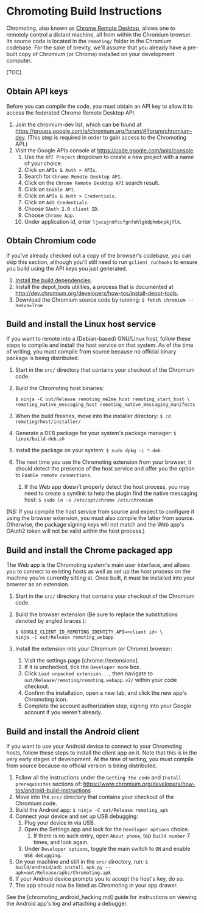 # Chromoting Build Instructions

Chromoting, also known as
[Chrome Remote Desktop](https://support.google.com/chrome/answer/1649523),
allows one to remotely control a distant machine, all from within the Chromium
browser. Its source code is located in the `remoting/` folder in the Chromium
codebase. For the sake of brevity, we'll assume that you already have a
pre-built copy of Chromium (or Chrome) installed on your development computer.

[TOC]

## Obtain API keys

Before you can compile the code, you must obtain an API key to allow it to
access the federated Chrome Remote Desktop API.

1.  Join the chromium-dev list, which can be found at
    https://groups.google.com/a/chromium.org/forum/#!forum/chromium-dev. (This
    step is required in order to gain access to the Chromoting API.)
1.  Visit the Google APIs console at https://code.google.com/apis/console.
    1.  Use the `API Project` dropdown to create a new project with a name of
        your choice.
    1.  Click on `APIs & Auth > APIs`.
    1.  Search for `Chrome Remote Desktop API`.
    1.  Click on the `Chrome Remote Desktop API` search result.
    1.  Click on `Enable API`.
    1.  Click on `APIs & Auth > Credentials`.
    1.  Click on `Add Credentials`.
    1.  Choose `OAuth 2.0 client ID`.
    1.  Choose `Chrome App`.
    1.  Under application id, enter `ljacajndfccfgnfohlgkdphmbnpkjflk`.

## Obtain Chromium code

If you've already checked out a copy of the browser's codebase, you can skip
this section, although you'll still need to run `gclient runhooks` to ensure you
build using the API keys you just generated.

1.  [Install the build dependencies](linux_build_instructions_prerequisites.md).
1.  Install the depot\_tools utilities, a process that is documented at
    http://dev.chromium.org/developers/how-tos/install-depot-tools.
1.  Download the Chromium source code by running:
    `$ fetch chromium --nosvn=True`

## Build and install the Linux host service

If you want to remote into a (Debian-based) GNU/Linux host, follow these steps
to compile and install the host service on that system. As of the time of
writing, you must compile from source because no official binary package is
being distributed.

1.  Start in the `src/` directory that contains your checkout of the Chromium
    code.
1.  Build the Chromoting host binaries:

    ```shell
    $ ninja -C out/Release remoting_me2me_host remoting_start_host \
    remoting_native_messaging_host remoting_native_messaging_manifests
    ```

1.  When the build finishes, move into the installer directory:
    `$ cd remoting/host/installer/`
1.  Generate a DEB package for your system's package manager:
    `$ linux/build-deb.sh`
1.  Install the package on your system: `$ sudo dpkg -i *.deb`
1.  The next time you use the Chromoting extension from your browser, it should
    detect the presence of the host service and offer you the option to
    `Enable remote connections`.
    1.  If the Web app doesn't properly detect the host process, you may need to
        create a symlink to help the plugin find the native messaging host:
        `$ sudo ln -s /etc/opt/chrome /etc/chromium`

(NB: If you compile the host service from source and expect to configure it
using the browser extension, you must also compile the latter from source.
Otherwise, the package signing keys will not match and the Web app's OAuth2
token will not be valid within the host process.)

## Build and install the Chrome packaged app

The Web app is the Chromoting system's main user interface, and allows you to
connect to existing hosts as well as set up the host process on the machine
you're currently sitting at.  Once built, it must be installed into your browser
as an extension.

1.  Start in the `src/` directory that contains your checkout of the Chromium
    code.
1.  Build the browser extension (Be sure to replace the substitutions denoted by
    angled braces.):

    ```shell
    $ GOOGLE_CLIENT_ID_REMOTING_IDENTITY_API=<client id> \
    ninja -C out/Release remoting_webapp
    ```

1.  Install the extension into your Chromium (or Chrome) browser:
    1.  Visit the settings page [chrome://extensions].
    1.  If it is unchecked, tick the `Developer mode` box.
    1.  Click `Load unpacked extension...`, then navigate to
        `out/Release/remoting/remoting.webapp.v2/` within your code checkout.
    1.  Confirm the installation, open a new tab, and click the new app's
        Chromoting icon.
    1.  Complete the account authorization step, signing into your Google
        account if you weren't already.

## Build and install the Android client

If you want to use your Android device to connect to your Chromoting hosts,
follow these steps to install the client app on it. Note that this is in the
very early stages of development. At the time of writing, you must compile from
source because no official version is being distributed.

1.  Follow all the instructions under the `Getting the code` and
    `Install prerequisites` sections of:
    https://www.chromium.org/developers/how-tos/android-build-instructions
1.  Move into the `src/` directory that contains your checkout of the Chromium
    code.
1.  Build the Android app: `$ ninja -C out/Release remoting_apk`
1.  Connect your device and set up USB debugging:
    1.  Plug your device in via USB.
    1.  Open the Settings app and look for the `Developer options` choice.
        1.  If there is no such entry, open `About phone`, tap `Build number`
            7 times, and look again.
    1.  Under `Developer options`, toggle the main switch to `ON` and enable
        `USB debugging`.
1.  On your machine and still in the `src/` directory, run:
    `$ build/android/adb_install_apk.py --apk=out/Release/apks/Chromoting.apk`
1.  If your Android device prompts you to accept the host's key, do so.
1.  The app should now be listed as Chromoting in your app drawer.

See the [chromoting_android_hacking.md] guide for instructions on viewing the
Android app's log and attaching a debugger.
